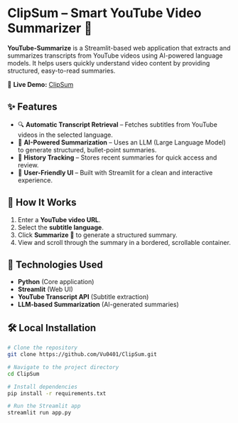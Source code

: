 # ClipSum – Smart YouTube Video Summarizer 🚀


**YouTube-Summarize** is a Streamlit-based web application that extracts and summarizes transcripts from YouTube videos using AI-powered language models. It helps users quickly understand video content by providing structured, easy-to-read summaries.  

🔗 **Live Demo:** [ClipSum](https://clipsum.streamlit.app)  

## ✨ Features  
- 🔍 **Automatic Transcript Retrieval** – Fetches subtitles from YouTube videos in the selected language.  
- 📝 **AI-Powered Summarization** – Uses an LLM (Large Language Model) to generate structured, bullet-point summaries.  
- 📌 **History Tracking** – Stores recent summaries for quick access and review.  
- 🎨 **User-Friendly UI** – Built with Streamlit for a clean and interactive experience.  

## 🚀 How It Works  
1. Enter a **YouTube video URL**.  
2. Select the **subtitle language**.  
3. Click **Summarize 🚀** to generate a structured summary.  
4. View and scroll through the summary in a bordered, scrollable container.  

## 🔧 Technologies Used  
- **Python** (Core application)  
- **Streamlit** (Web UI)  
- **YouTube Transcript API** (Subtitle extraction)  
- **LLM-based Summarization** (AI-generated summaries)  

## 🛠️ Local Installation  

```bash
# Clone the repository
git clone https://github.com/Vu0401/ClipSum.git

# Navigate to the project directory
cd ClipSum

# Install dependencies
pip install -r requirements.txt

# Run the Streamlit app
streamlit run app.py
```

